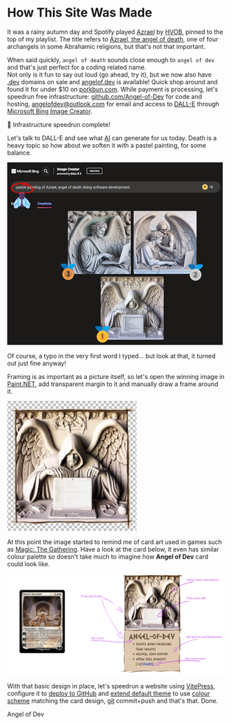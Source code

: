 # How This Site Was Made

It was a rainy autumn day and Spotify played [Azrael](https://www.youtube.com/watch?v=YsBGIhaRBoc) by [HVOB](https://en.wikipedia.org/wiki/HVOB), pinned to the top of my playlist. The title refers to [Azrael, the angel of death](https://en.wikipedia.org/wiki/Azrael), one of four archangels in some Abrahamic religions, but that's not that important.  

When said quickly, `angel of death` sounds close enough to `angel of dev` and that's just perfect for a coding related name.  
Not only is it fun to say out loud (go ahead, try it), but we now also have [.dev](https://en.wikipedia.org/wiki/.dev) domains on sale and [angelof.dev](angelof.dev) is available! Quick shop around and found it for under $10 on [porkbun.com](https://porkbun.com/).
While payment is processing, let's speedrun free infrastructure: [github.com/Angel-of-Dev](https://en.wikipedia.org/wiki/GitHub) for code and hosting, [angelofdev@outlook.com](https://en.wikipedia.org/wiki/Outlook.com) for email and access to [DALL-E](https://en.wikipedia.org/wiki/DALL-E) through [Microsoft Bing Image Creator](https://www.bing.com/images/create).

🏅 Infrastructure speedrun complete!

Let's talk to DALL-E and see what [AI](https://www.youtube.com/watch?v=EUrOxh_0leE) can generate for us today.
Death is a heavy topic so how about we soften it with a pastel painting, for some balance.

![](creator001.png)

Of course, a typo in the very first word I typed... but look at that, it turned out just fine anyway!  

Framing is as important as a picture itself, so let's open the winning image in [Paint.NET](https://en.wikipedia.org/wiki/Paint.net), add transparent margin to it and manually draw a frame around it.

![](avatar-with-alpha-and-border.jpg)

At this point the image started to remind me of card art used in games such as [Magic: The Gathering](https://en.wikipedia.org/wiki/Magic:_The_Gathering). Have a look at the card below, it even has similar colour palette so doesn't take much to imagine how **Angel of Dev** card could look like.

![](character-card+annotated.png)

With that basic design in place, let's speedrun a website using [VitePress](https://vitepress.dev), configure it to [deploy to GitHub](https://vitepress.dev/guide/deploy#github-pages) and [extend default theme](https://vitepress.dev/guide/extending-default-theme) to use [colour scheme](https://en.wikipedia.org/wiki/Color_scheme) matching the card design, [git](https://git-scm.com/) commit+push and that's that. Done.

<span class="signature">Angel of Dev</span>

